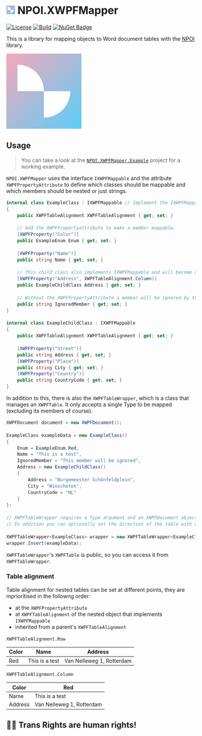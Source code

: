 # <img src="logos/xwpfmapper-logo.png" data-canonical-src="logos/xwpfmapper-logo.png" height="23"/> NPOI.XWPFMapper

[![License](https://img.shields.io/badge/License-Apache_2.0-blue.svg)](https://opensource.org/licenses/Apache-2.0)
[![Build](https://github.com/Zt-freak/NPOI.XWPFMapper/actions/workflows/dotnet.yml/badge.svg)](https://github.com/Zt-freak/NPOI.XWPFMapper/actions/workflows/dotnet.yml)
[![NuGet Badge](https://buildstats.info/nuget/Apodemus.NPOI.XWPFMapper)](https://www.nuget.org/packages/Apodemus.NPOI.XWPFMapper)

This is a library for mapping objects to Word document tables with the [NPOI](https://github.com/nissl-lab/npoi) library.

<img src="logos/xwpfmapper-logo.png" data-canonical-src="logos/xwpfmapper-logo.png" width="200"/>

## Usage

> You can take a look at the [`NPOI.XWPFMapper.Example`](https://github.com/Zt-freak/NPOI.XWPFMapper.Example) project for a working example.

`NPOI.XWPFMapper` uses the interface `IXWPFMappable` and the attribute `XWPFPropertyAttribute` to define which classes should be mappable and which members should be nested or just strings.

```csharp
internal class ExampleClass : IXWPFMappable // Implement the IXWPFMappable interface to make a class mappable
{
    public XWPFTableAlignment XWPFTableAlignment { get; set; }

    // Add the XWPFPropertyattribute to make a member mappable.
    [XWPFProperty("Color")] 
    public ExampleEnum Enum { get; set; }

    [XWPFProperty("Name")]
    public string Name { get; set; }

    // This child class also implements IXWPFMappable and will become a nested table.
    [XWPFProperty("Address", XWPFTableAlignment.Column)]
    public ExampleChildClass Address { get; set; }

    // Without the XWPFPropertyAttribute a member will be ignored by the mapping.
    public string IgnoredMember { get; set; }
}

internal class ExampleChildClass : IXWPFMappable
{
    public XWPFTableAlignment XWPFTableAlignment { get; set; }

    [XWPFProperty("Street")]
    public string Address { get; set; }
    [XWPFProperty("Place")]
    public string City { get; set; }
    [XWPFProperty("Country")]
    public string CountryCode { get; set; }
}
```

In addition to this, there is also the `XWPFTableWrapper`, which is a class that manages an `XWPFTable`. It only accepts a single Type to be mapped (excluding its members of course).

```csharp
XWPFDocument document = new XWPFDocument();

ExampleClass exampleData = new ExampleClass()
{
    Enum = ExampleEnum.Red,
    Name = "This is a test",
    IgnoredMember = "This member will be ignored",
    Address = new ExampleChildClass()
    {
        Address = "Burgemeester Schönfeldplein",
        City = "Winschoten",
        CountryCode = "NL"
    }
};

// XWPFTableWrapper requires a Type argument and an XWPFDocument object to work
// In addition you can optionally set the direction of the table with an enum XWPFTableAlignment (default is Row)

XWPFTableWrapper<ExampleClass> wrapper = new XWPFTableWrapper<ExampleClass>(document, XWPFTableAlignment.Column);
wrapper.Insert(exampleData);

```

`XWPFTableWrapper`'s `XWPFTable` is public, so you can access it from `XWPFTableWrapper`.

### Table alignment

Table alignment for nested tables can be set at different points, they are mprioritised in the followng order:
- at the `XWPFPropertyAttribute`
- at `XWPFTableAlignment` of the nested object that implements `IXWPFMappable`
- inherited from a parent's `XWPFTableAlignment`

`XWPFTableAlignment.Row`

| Color | Name           | Address                   |
|-------|----------------|---------------------------|
| Red   | This is a test | Van Nelleweg 1, Rotterdam |

`XWPFTableAlignment.Column`

| Color   | Red                       |
|---------|---------------------------|
| Name    | This is a test            |
| Address | Van Nelleweg 1, Rotterdam |

## 🏳️‍⚧️ Trans Rights are human rights!
